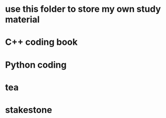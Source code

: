 # use this folder to store my own study material
# C++ coding book
# Python coding
# tea
# stakestone

